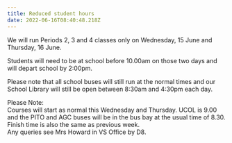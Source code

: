 ```yaml
---
title: Reduced student hours
date: 2022-06-16T08:40:48.218Z
---
```

We will run Periods 2, 3 and 4 classes only on Wednesday, 15 June and Thursday, 16 June.


Students will need to be at school before 10.00am on those two days and will depart school by 2:00pm. 


Please note that all school buses will still run at the normal times and our School Library will still be open between 8:30am and 4:30pm each day.

Please Note:  
Courses will start as normal this Wednesday and Thursday. UCOL is 9.00 and the PITO and AGC buses will be in the bus bay at the usual time of 8.30. Finish time is also the same as previous week.  
Any queries see Mrs Howard in VS Office by D8.